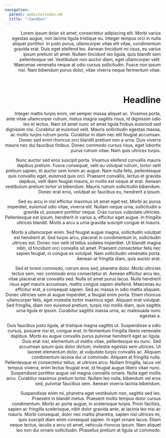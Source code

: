 ```yaml
---
navigation:
  parent: website/index.md
  title: "!Sandbox"
---
```


<FloatingImage src="assets/large/craftingco.png" align="left" alt="A picture of several Co Processors in a Crafting CPU" />
<FloatingImage src="assets/large/craftingco.png" align="left" alt="A picture of several Co Processors in a Crafting CPU" />
<FloatingImage src="assets/large/craftingco.png" align="left" alt="A picture of several Co Processors in a Crafting CPU" />
<FloatingImage src="assets/large/charger_with_crank.jpg" align="right" alt="A picture of several Co Processors in a Crafting CPU" />

Lorem ipsum dolor sit amet, consectetur adipiscing elit. Morbi varius egestas augue, non lacinia ligula tristique eu. Integer tempus orci in nulla aliquet porttitor. In justo purus, ullamcorper vitae elit vitae, condimentum gravida erat. Duis eget eleifend leo. Aenean tincidunt mi risus, eu varius ipsum pretium sit amet. Nullam tincidunt leo ligula, quis blandit sem pellentesque vel. Vestibulum non auctor diam, eget ullamcorper velit. Maecenas venenatis neque at odio cursus sollicitudin. Fusce non ipsum nisi. Nam bibendum purus dolor, vitae viverra neque fermentum vitae.

<br />

# Headline

Integer mattis turpis enim, vel semper massa aliquet ac. Vivamus porta, ante vitae ullamcorper rutrum, metus magna sagittis risus, id dignissim odio leo et lectus. Nam sit amet nunc sit amet ligula finibus euismod sed dignissim nisi. Curabitur at euismod velit. Mauris sollicitudin egestas massa, ac mollis turpis rutrum porta. Curabitur in diam nec elit feugiat accumsan. Donec sed enim rhoncus orci blandit pretium non a urna. Duis viverra mauris nec dui faucibus finibus. Donec commodo cursus risus, eget lobortis purus rutrum vitae. Nam quis ultrices turpis.

Nunc auctor sed eros suscipit porta. Vivamus eleifend convallis mauris dapibus pretium. Fusce consequat, velit eu volutpat rutrum, tortor velit pretium sapien, et auctor sem lorem ac augue. Nam nulla felis, pellentesque quis convallis eget, euismod quis orci. Praesent convallis, lectus et gravida dapibus, velit diam feugiat mauris, in mollis est neque at erat. Aenean vestibulum pretium tortor ut bibendum. Mauris rutrum sollicitudin bibendum. Donec erat eros, volutpat ac faucibus eu, hendrerit a ipsum.

Sed eu arcu in nisl efficitur maximus sit amet eget est. Morbi ac purus imperdiet, euismod odio vitae, viverra elit. Nullam neque urna, sollicitudin a gravida ut, posuere porttitor neque. Cras cursus vulputate ultricies. Pellentesque est ipsum, hendrerit in varius a, efficitur eget augue. In fringilla ultrices blandit. Morbi a arcu a urna gravida suscipit congue et mauris.

Morbi a ullamcorper enim. Sed feugiat augue magna, sollicitudin volutpat est hendrerit at. Sed turpis arcu, placerat in condimentum in, sollicitudin ultrices est. Donec non velit id tellus sodales imperdiet. Ut blandit magna nibh, id tincidunt orci convallis sit amet. Praesent consectetur felis nec sapien feugiat, in congue ex volutpat. Nam sollicitudin venenatis porta. Aenean at fringilla diam, quis auctor erat.

Sed et lorem commodo, rutrum eros sed, pharetra dolor. Morbi ultricies lectus sem, nec commodo eros consectetur et. Aenean efficitur arcu leo, vitae placerat erat convallis sed. Nulla sit amet purus lacus. Nulla hendrerit risus eget mauris accumsan, mattis congue sapien eleifend. Maecenas eu efficitur erat, a consequat sapien. Sed ac massa in odio mattis aliquam. Donec ultricies sem at augue imperdiet, a feugiat enim porta. Etiam rhoncus ullamcorper felis, eget molestie tortor maximus eget. Aliquam erat volutpat. Sed fringilla, diam non euismod pretium, turpis nisl mollis diam, quis sagittis urna ligula et ipsum. Curabitur sagittis massa urna, ac malesuada nunc egestas a.

Duis faucibus justo ligula, at tristique magna sagittis ut. Suspendisse a odio cursus, posuere nisi et, congue erat. In fermentum fringilla libero venenatis dapibus. Morbi eu augue convallis purus pulvinar hendrerit eget ac ligula. Duis erat nisl, elementum ut mattis vitae, pellentesque eu nunc. Sed accumsan ipsum quis dolor dictum, molestie egestas sem ultrices. Ut laoreet elementum dolor, at vulputate turpis convallis ac. Aliquam condimentum lacinia dui ut commodo. Aliquam at fringilla nulla. Pellentesque et consectetur tellus, at ultrices arcu. Nullam fringilla, lacus vel tempus viverra, enim lectus feugiat erat, id feugiat augue libero vitae nunc. Suspendisse porttitor augue vel magna convallis ornare. Nulla eget mollis arcu. Curabitur maximus pretium tortor. Nullam leo nulla, bibendum vel eros sed, pulvinar faucibus sem. Aenean viverra lacinia bibendum.

Suspendisse enim mi, pharetra eget vestibulum non, sagittis sed leo. Praesent in blandit metus. Praesent mollis tempus dolor cursus condimentum. Morbi ac porta augue, in scelerisque turpis. Proin facilisis, sapien ac fringilla scelerisque, nibh dolor gravida ante, at lacinia leo nisi ac mauris. Morbi consequat, dolor nec mattis pharetra, sapien nisl ultrices mi, quis suscipit diam enim consequat sapien. In eget ornare lacus. Etiam neque lectus, iaculis a arcu sit amet, vehicula rhoncus ipsum. Nam aliquet leo non dui ornare sollicitudin. Phasellus pretium at ligula ut commodo. 